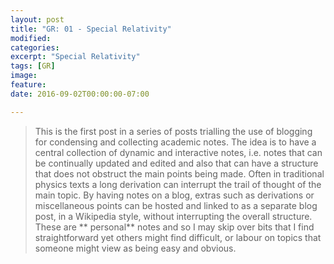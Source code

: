 ```yaml
---
layout: post
title: "GR: 01 - Special Relativity"
modified:
categories:
excerpt: "Special Relativity"
tags: [GR]
image:
feature:
date: 2016-09-02T00:00:00-07:00

---
```


>This is the first post in a series of posts trialling the use of blogging for condensing and collecting academic notes. The idea is to have a central collection of dynamic and interactive notes, i.e. notes that can be continually updated and edited and also that can have a structure that does not obstruct the main points being made. Often in traditional physics texts a long derivation can interrupt the trail of thought of the main topic. By having notes on a blog, extras such as derivations or miscellaneous points can be hosted and linked to as a separate blog post, in a Wikipedia style, without interrupting the overall structure. These are ** personal** notes and so I may skip over bits that I find straightforward yet others might find difficult, or labour on topics that someone might view as being easy and obvious.
